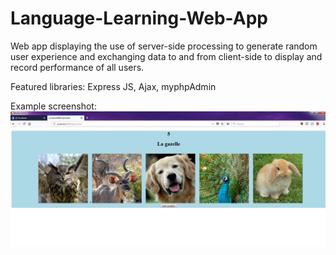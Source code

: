# Language-Learning-Web-App

Web app displaying the use of server-side processing to generate random user experience and exchanging data to and from client-side to display and record performance of all users.

Featured libraries: Express JS, Ajax, myphpAdmin

Example screenshot:
![alt text](https://raw.githubusercontent.com/Thomas-Power/Language-Learning-Web-App/master/screenshot.png)
